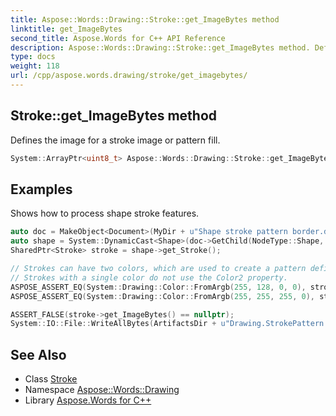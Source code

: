 ```yaml
---
title: Aspose::Words::Drawing::Stroke::get_ImageBytes method
linktitle: get_ImageBytes
second_title: Aspose.Words for C++ API Reference
description: Aspose::Words::Drawing::Stroke::get_ImageBytes method. Defines the image for a stroke image or pattern fill in C++.
type: docs
weight: 118
url: /cpp/aspose.words.drawing/stroke/get_imagebytes/
---
```

## Stroke::get_ImageBytes method


Defines the image for a stroke image or pattern fill.

```cpp
System::ArrayPtr<uint8_t> Aspose::Words::Drawing::Stroke::get_ImageBytes()
```


## Examples



Shows how to process shape stroke features. 
```cpp
auto doc = MakeObject<Document>(MyDir + u"Shape stroke pattern border.docx");
auto shape = System::DynamicCast<Shape>(doc->GetChild(NodeType::Shape, 0, true));
SharedPtr<Stroke> stroke = shape->get_Stroke();

// Strokes can have two colors, which are used to create a pattern defined by two-tone image data.
// Strokes with a single color do not use the Color2 property.
ASPOSE_ASSERT_EQ(System::Drawing::Color::FromArgb(255, 128, 0, 0), stroke->get_Color());
ASPOSE_ASSERT_EQ(System::Drawing::Color::FromArgb(255, 255, 255, 0), stroke->get_Color2());

ASSERT_FALSE(stroke->get_ImageBytes() == nullptr);
System::IO::File::WriteAllBytes(ArtifactsDir + u"Drawing.StrokePattern.png", stroke->get_ImageBytes());
```

## See Also

* Class [Stroke](../)
* Namespace [Aspose::Words::Drawing](../../)
* Library [Aspose.Words for C++](../../../)

